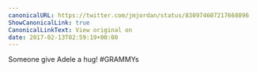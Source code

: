 ```yaml
---
canonicalURL: https://twitter.com/jmjordan/status/830974607217668096
ShowCanonicalLink: true
CanonicalLinkText: View original on
date: 2017-02-13T02:59:19+00:00
---
```

Someone give Adele a hug! #GRAMMYs